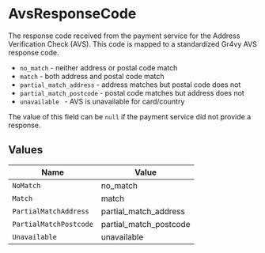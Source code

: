 # AvsResponseCode

The response code received from the payment service for the Address
Verification Check (AVS). This code is mapped to a standardized Gr4vy
AVS response code.

- `no_match` - neither address or postal code match
- `match` - both address and postal code match
- `partial_match_address` - address matches but postal code does not
- `partial_match_postcode` - postal code matches but address does not
- `unavailable ` - AVS is unavailable for card/country

The value of this field can be `null` if the payment service did not
provide a response.


## Values

| Name                   | Value                  |
| ---------------------- | ---------------------- |
| `NoMatch`              | no_match               |
| `Match`                | match                  |
| `PartialMatchAddress`  | partial_match_address  |
| `PartialMatchPostcode` | partial_match_postcode |
| `Unavailable`          | unavailable            |